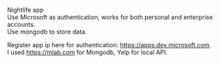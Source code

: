 Nightlife app  
Use Microsoft as authentication, works for both personal and enterprise accounts.  
Use mongodb to store data.  

Register app ip here for authentication: https://apps.dev.microsoft.com.  
I used https://mlab.com for Mongodb, Yelp for local API.